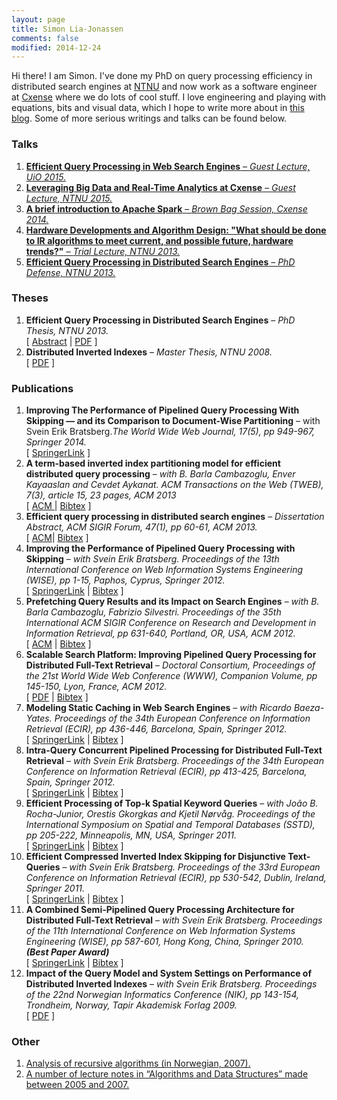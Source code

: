 ```yaml
---
layout: page
title: Simon Lia-Jonassen
comments: false
modified: 2014-12-24
---
```


Hi there! I am Simon. I've done my PhD on query processing efficiency in distributed search engines at [NTNU](http://www.ntnu.no) and now work as a software engineer at [Cxense](http://www.cxense.com) where we do lots of cool stuff. I love engineering and playing with equations, bits and visual data, which I hope to write more about in [this blog](http://s-j.github.io). Some of more serious writings and talks can be found below.

### Talks
<ol>
<li><a href="http://www.slideshare.net/s-j/talk-47165016"><strong>Efficient Query Processing in Web Search Engines</strong> – <em>Guest Lecture, UiO 2015.</em></a></li>
<li><a href="http://www.slideshare.net/s-j/leveraging-47111723"><strong>Leveraging Big Data and Real-Time Analytics at Cxense</strong> – <em>Guest Lecture, NTNU 2015.</em></a></li>
<li><a href="http://www.slideshare.net/s-j/yet-another-intro-to-apache-spark"><strong>A brief introduction to Apache Spark</strong> – <em>Brown Bag Session, Cxense 2014.</em></a></li>
 <li><a href="http://www.slideshare.net/s-j/trial-lecture"><strong>Hardware Developments and Algorithm Design: "What should be done to IR algorithms to meet current, and possible future, hardware trends?"</strong>
	 – <em>Trial Lecture, NTNU 2013.</em></a>
 </li>
 <li><a href="http://www.slideshare.net/s-j/phd-defense-47111230">
     <strong>Efficient Query Processing in Distributed Search Engines</strong>
	 – <em>PhD Defense, NTNU 2013.</em></a>
 </li>
</ol>

### Theses
<ol>
 <li><strong>Efficient Query Processing in Distributed Search Engines</strong>
	 – <em>PhD Thesis, NTNU 2013.</em><br/>
	 [ <a href="http://ntnu.diva-portal.org/smash/record.jsf?pid=diva2%3A606512&dswid=-8189">Abstract</a>
     | <a href="http://ntnu.diva-portal.org/smash/get/diva2:606512/FULLTEXT01.pdf">PDF</a> ]
 </li>
 <li><strong>Distributed Inverted Indexes</strong> – <em>Master Thesis, NTNU 2008.</em><br/>
     [ <a href="http://www.diva-portal.org/smash/get/diva2:350602/FULLTEXT01.pdf">PDF</a> ]
 </li>
</ol>

### Publications
<ol>
 <li><strong>Improving The Performance of Pipelined Query Processing With Skipping — and its Comparison to Document-Wise Partitioning</strong> – with Svein Erik Bratsberg.<em>The World Wide Web Journal, 17(5), pp 949-967, Springer 2014.</em><br/>
 [ <a href="http://link.springer.com/article/10.1007/s11280-013-0260-2">SpringerLink</a> ]
 </li>

 <li><strong>A term-based inverted index partitioning model for efficient distributed query processing</strong> – <em>with B. Barla Cambazoglu, Enver Kayaaslan and Cevdet Aykanat. ACM Transactions on the Web (TWEB), 7(3), article 15, 23 pages, ACM 2013</em><br/>
 [ <a href="http://dl.acm.org/citation.cfm?doid=2516633.2516637"> ACM </a> | <a href="http://dblp.uni-trier.de/rec/bibtex/journals/tweb/CambazogluKJA13">Bibtex</a> ]
 </li>

 <li><strong>Efficient query processing in distributed search engines</strong> – <em>Dissertation Abstract, ACM SIGIR Forum, 47(1), pp 60-61, ACM 2013.</em><br/>
 [ <a href="http://dl.acm.org/citation.cfm?doid=2492189.2492201">ACM</a>| <a href="http://dblp.uni-trier.de/rec/bibtex/journals/sigir/Jonassen13">Bibtex</a> ]
 </li>

 <li><strong>Improving the Performance of Pipelined Query Processing with Skipping</strong> – <em>with Svein Erik Bratsberg. Proceedings of the 13th International Conference on Web Information Systems Engineering (WISE), pp 1-15, Paphos, Cyprus, Springer 2012.</em><br/>
 [ <a href="http://link.springer.com/chapter/10.1007%2F978-3-642-35063-4_1">SpringerLink</a> | <a href="http://dblp.uni-trier.de/rec/bibtex/conf/wise/JonassenB12">Bibtex</a> ]
 </li>

 <li><strong>Prefetching Query Results and its Impact on Search Engines</strong> – <em>with B. Barla Cambazoglu, Fabrizio Silvestri. Proceedings of the 35th International ACM SIGIR Conference on Research and Development in Information Retrieval, pp 631-640, Portland, OR, USA, ACM 2012.</em><br/>
 [ <a href="http://dl.acm.org/citation.cfm?id=2348368">ACM</a> | <a href="http://dblp.uni-trier.de/rec/bibtex/conf/sigir/JonassenCS12">Bibtex</a> ]
 </li>

 <li><strong>Scalable Search Platform: Improving Pipelined Query Processing for Distributed Full-Text Retrieval</strong> – <em>Doctoral Consortium, Proceedings of the 21st World Wide Web Conference (WWW), Companion Volume, pp 145-150, Lyon, France, ACM 2012.</em><br/>
 [ <a href="http://www2012.org/proceedings/companion/p145.pdf">PDF</a> | <a href="http://dblp.uni-trier.de/rec/bibtex/conf/www/Jonassen12">Bibtex</a> ]
 </li>

 <li><strong>Modeling Static Caching in Web Search Engines</strong> – <em>with Ricardo Baeza-Yates. Proceedings of the 34th European Conference on Information Retrieval (ECIR), pp 436-446, Barcelona, Spain, Springer 2012.</em><br/>
 [ <a href="http://www.springerlink.com/content/j840802n22712762/">SpringerLink</a> | <a href="http://dblp.uni-trier.de/rec/bibtex/conf/ecir/Baeza-YatesJ12">Bibtex</a> ]
 </li>

 <li><strong>Intra-Query Concurrent Pipelined Processing for Distributed Full-Text Retrieval</strong> – <em>with Svein Erik Bratsberg. Proceedings of the 34th European Conference on Information Retrieval (ECIR), pp 413-425, Barcelona, Spain, Springer 2012.</em><br/>
 [ <a href="http://www.springerlink.com/content/h17874r58311u440/">SpringerLink</a> | <a href="http://dblp.uni-trier.de/rec/bibtex/conf/ecir/JonassenB12">Bibtex</a> ]
 </li>

 <li><strong>Efficient Processing of Top-k Spatial Keyword Queries</strong> – <em>with Jo&atilde;o B. Rocha-Junior, Orestis Gkorgkas and Kjetil N&oslash;rv&aring;g. Proceedings of the International Symposium on Spatial and Temporal Databases (SSTD), pp 205-222, Minneapolis, MN, USA, Springer 2011.</em><br/>
 [ <a href="http://www.springerlink.com/content/c652871263g87888/">SpringerLink</a> | <a href="http://dblp.uni-trier.de/rec/bibtex/conf/ssd/RochaGJN11">Bibtex</a> ]
 </li>

 <li><strong>Efficient Compressed Inverted Index Skipping for Disjunctive Text-Queries</strong> – <em>with Svein Erik Bratsberg. Proceedings of the 33rd European Conference on Information Retrieval (ECIR), pp 530-542, Dublin, Ireland, Springer 2011.</em><br/>
 [ <a href="http://www.springerlink.com/content/h02u72m8gwl2562j/">SpringerLink</a> | <a href="http://dblp.uni-trier.de/rec/bibtex/conf/ecir/JonassenB11">Bibtex</a> ]
 </li>

 <li><strong>A Combined Semi-Pipelined Query Processing Architecture for Distributed Full-Text Retrieval</strong> – <em>with Svein Erik Bratsberg. Proceedings of the 11th International Conference on Web Information Systems Engineering (WISE), pp 587-601, Hong Kong, China, Springer 2010.</em> <strong><i>(Best Paper Award)</i></strong><br/>
 [ <a href="http://www.springerlink.com/content/e86212p5868l38j3/">SpringerLink</a> | <a href="http://dblp.uni-trier.de/rec/bibtex/conf/wise/JonassenB10">Bibtex</a> ]
 </li>

 <li><strong>Impact of the Query Model and System Settings on Performance of Distributed Inverted Indexes</strong> – <em>with Svein Erik Bratsberg. Proceedings of the 22nd Norwegian Informatics Conference (NIK), pp 143-154, Trondheim, Norway, Tapir Akademisk Forlag 2009.</em><br/>
 [ <a href="http://www.nik.no/2009/13-Jonassen.pdf">PDF</a> ]
</li>
</ol>

### Other
<ol>
<li><a href="http://www.idi.ntnu.no/emner/tdt4120/notater/2008/2008-09-19-ka.pdf">Analysis of recursive algorithms (in Norwegian, 2007).</a></li>
<li><a href="http://www.idi.ntnu.no/emner/tdt4120/notater/">A number of lecture notes in &#8220;Algorithms and Data Structures&#8221; made between 2005 and 2007.</a></li>
</ol>
